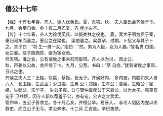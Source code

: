 ## 僖公十七年

【经】十有七年春，齐人、徐人伐英氏。夏，灭项。秋，
夫人姜氏会齐侯于卞。九月，会至自会。冬十有二月乙亥，齐
侯小白卒。  
【传】十七年春，齐人为徐伐英氏，以报娄林之役也。
夏，晋大子圉为质于秦，秦归河东而妻之。惠公之在梁也，
梁伯妻之。梁赢孕，过期，卜招父与其子卜之。其子曰：“将
生一男一女。”招曰：“然。男为人臣，女为人妾。”故名男
曰圉，女曰妾。及子圉西质，妾为宦女焉。  
师灭项。淮之会，公有诸侯之事未归而取项。齐人以为讨，
而止公。  
秋，声姜以公故，会齐侯于卞。九月，公至。书曰：“至
自会。”犹有诸侯之事焉，且讳之也。  
齐侯之夫人三：王姬，徐嬴，蔡姬，皆无子。齐侯好内，
多内宠，内嬖如夫人者六人：长卫姬，生武孟；少卫姬，生惠
公；郑姬，生孝公；葛嬴，生昭公；密姬，生懿公，宋华子，
生公子雍。公与管仲属孝公于宋襄公，以为太子。雍巫有宠于
卫共姬，因寺人貂以荐羞于公，亦有宠，公许之立武孟。  
管仲卒，五公子皆求立。冬十月乙亥，齐桓公卒。易牙入，
与寺人貂因内宠以杀群吏，而立公子无亏。孝公奔宋。十二月
乙亥赴。辛巳夜殡。  

